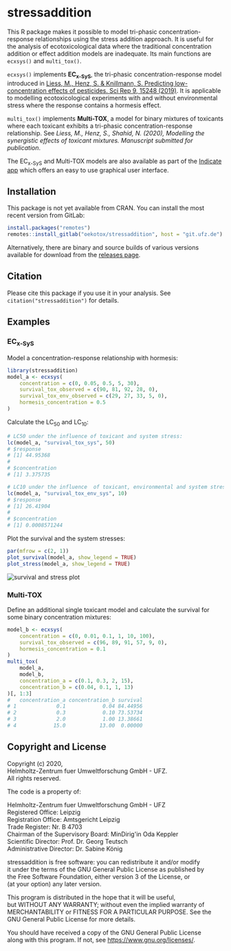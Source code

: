 # stressaddition
This R package makes it possible to model tri-phasic concentration-response relationships using the stress addition approach. It is useful for the analysis of ecotoxicological data where the traditional concentration addition or effect addition models are inadequate. Its main functions are `ecxsys()` and `multi_tox()`.

`ecxsys()` implements **EC<sub>x-SyS</sub>**, the tri-phasic concentration-response model introduced in
[Liess, M., Henz, S. & Knillmann, S. Predicting low-concentration effects of pesticides. Sci Rep 9, 15248 (2019)](https://doi.org/10.1038/s41598-019-51645-4). It is applicable to modelling ecotoxicological experiments with and without environmental stress where the response contains a hormesis effect.

`multi_tox()` implements **Multi-TOX**, a model for binary mixtures of toxicants where each toxicant exhibits a tri-phasic concentration-response relationship. See *Liess, M., Henz, S., Shahid, N. (2020), Modelling the synergistic effects of toxicant mixtures. Manuscript submitted for publication*.

The EC<sub>x-SyS</sub> and Multi-TOX models are also available as part of the [Indicate app](http://www.systemecology.eu/indicate) which offers an easy to use graphical user interface.

## Installation
This package is not yet available from CRAN. You can install the most recent version from GitLab:
``` r
install.packages("remotes")
remotes::install_gitlab("oekotox/stressaddition", host = "git.ufz.de")
```
Alternatively, there are binary and source builds of various versions available for download from the [releases page](https://git.ufz.de/oekotox/stressaddition/-/releases).

## Citation
Please cite this package if you use it in your analysis. See `citation("stressaddition")` for details.

## Examples

### EC<sub>x-SyS</sub>
Model a concentration-response relationship with hormesis:
```R
library(stressaddition)
model_a <- ecxsys(
    concentration = c(0, 0.05, 0.5, 5, 30),
    survival_tox_observed = c(90, 81, 92, 28, 0),
    survival_tox_env_observed = c(29, 27, 33, 5, 0),
    hormesis_concentration = 0.5
)
```

Calculate the LC<sub>50</sub> and LC<sub>10</sub>:
```R
# LC50 under the influence of toxicant and system stress:
lc(model_a, "survival_tox_sys", 50)
# $response
# [1] 44.95368
# 
# $concentration
# [1] 3.375735

# LC10 under the influence  of toxicant, environmental and system stress:
lc(model_a, "survival_tox_env_sys", 10)
# $response
# [1] 26.41904
# 
# $concentration
# [1] 0.0008571244
```

Plot the survival and the system stresses:
```R
par(mfrow = c(2, 1))
plot_survival(model_a, show_legend = TRUE)
plot_stress(model_a, show_legend = TRUE)
```
![survival and stress plot](images/example.png)

### Multi-TOX
Define an additional single toxicant model and calculate the survival for some binary concentration mixtures:
```R
model_b <- ecxsys(
    concentration = c(0, 0.01, 0.1, 1, 10, 100),
    survival_tox_observed = c(96, 89, 91, 57, 9, 0),
    hormesis_concentration = 0.1
)
multi_tox(
    model_a,
    model_b,
    concentration_a = c(0.1, 0.3, 2, 15),
    concentration_b = c(0.04, 0.1, 1, 13)
)[, 1:3]
#   concentration_a concentration_b survival
# 1             0.1            0.04 84.44956
# 2             0.3            0.10 73.53734
# 3             2.0            1.00 13.38661
# 4            15.0           13.00  0.00000
```

## Copyright and License
Copyright (c) 2020,  
Helmholtz-Zentrum fuer Umweltforschung GmbH - UFZ.  
All rights reserved.

The code is a property of:

Helmholtz-Zentrum fuer Umweltforschung GmbH - UFZ  
Registered Office: Leipzig  
Registration Office: Amtsgericht Leipzig  
Trade Register: Nr. B 4703  
Chairman of the Supervisory Board: MinDirig'in Oda Keppler  
Scientific Director: Prof. Dr. Georg Teutsch  
Administrative Director: Dr. Sabine König  


stressaddition is free software: you can redistribute it and/or modify  
it under the terms of the GNU General Public License as published by  
the Free Software Foundation, either version 3 of the License, or  
(at your option) any later version.

This program is distributed in the hope that it will be useful,  
but WITHOUT ANY WARRANTY; without even the implied warranty of  
MERCHANTABILITY or FITNESS FOR A PARTICULAR PURPOSE.  See the  
GNU General Public License for more details.

You should have received a copy of the GNU General Public License  
along with this program.  If not, see <https://www.gnu.org/licenses/>.
